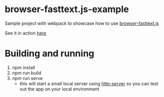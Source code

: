 # browser-fasttext.js-example
Sample project with webpack to showcase how to use [browser-fasttext.js](https://github.com/av-virlan/browser-fasttext.js)

See it in action [here]()

# Building and running

1. npm install
2. npm run build
3. npm run serve
	- this will start a small local server using [http-server](https://github.com/http-party/http-server) so you can test out the app on your local environment
